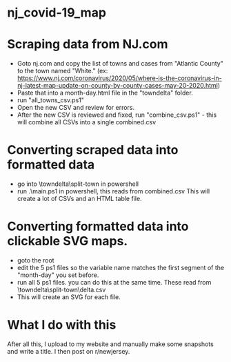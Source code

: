 # nj_covid-19_map
  
# Scraping data from NJ.com

- Goto nj.com and copy the list of towns and cases from "Atlantic County" to the town named "White."  (ex: https://www.nj.com/coronavirus/2020/05/where-is-the-coronavirus-in-nj-latest-map-update-on-county-by-county-cases-may-20-2020.html)
- Paste that into a month-day.html file in the "towndelta" folder.  
- run "all_towns_csv.ps1"
- Open the new CSV and review for errors.  
- After the new CSV is reviewed and fixed, run "combine_csv.ps1" - this will combine all CSVs into a single combined.csv

# Converting scraped data into formatted data
- go into \towndelta\split-town in powershell
- run .\main.ps1 in powershell, this reads from combined.csv
This will create a lot of CSVs and an HTML table file.  

# Converting formatted data into clickable SVG maps.
- goto the root
- edit the 5 ps1 files so the variable name matches the first segment of the "month-day" you set before.  
- run all 5 ps1 files. you can do this at the same time. These read from \towndelta\split-town\delta.csv
- This will create an SVG for each file.

# What I do with this  
  
After all this, I upload to my website and manually make some snapshots and write a title. I then post on r/newjersey. 
